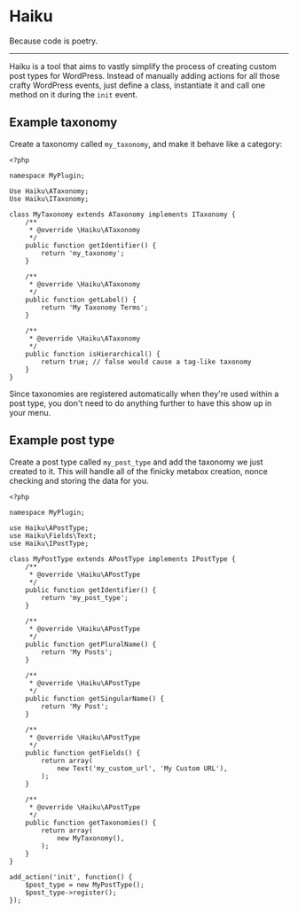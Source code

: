 Haiku
=====

Because code is poetry.

* * *

Haiku is a tool that aims to vastly simplify the process of creating custom
post types for WordPress. Instead of manually adding actions for all those
crafty WordPress events, just define a class, instantiate it and call one method
on it during the ```init``` event.

Example taxonomy
----------------

Create a taxonomy called ```my_taxonomy```, and make it behave like a category:

    <?php

    namespace MyPlugin;

    Use Haiku\ATaxonomy;
    Use Haiku\ITaxonomy;

    class MyTaxonomy extends ATaxonomy implements ITaxonomy {
        /**
         * @override \Haiku\ATaxonomy
         */
        public function getIdentifier() {
            return 'my_taxonomy';
        }

        /**
         * @override \Haiku\ATaxonomy
         */
        public function getLabel() {
            return 'My Taxonomy Terms';
        }

        /**
         * @override \Haiku\ATaxonomy
         */
        public function isHierarchical() {
            return true; // false would cause a tag-like taxonomy
        }
    }

Since taxonomies are registered automatically when they're used within a post
type, you don't need to do anything further to have this show up in your menu.

Example post type
-----------------

Create a post type called ```my_post_type``` and add the taxonomy we just
created to it. This will handle all of the finicky metabox creation, nonce
checking and storing the data for you.

    <?php

    namespace MyPlugin;

    use Haiku\APostType;
    use Haiku\Fields\Text;
    use Haiku\IPostType;

    class MyPostType extends APostType implements IPostType {
        /**
         * @override \Haiku\APostType
         */
        public function getIdentifier() {
            return 'my_post_type';
        }

        /**
         * @override \Haiku\APostType
         */
        public function getPluralName() {
            return 'My Posts';
        }

        /**
         * @override \Haiku\APostType
         */
        public function getSingularName() {
            return 'My Post';
        }

        /**
         * @override \Haiku\APostType
         */
        public function getFields() {
            return array(
                new Text('my_custom_url', 'My Custom URL'),
            );
        }

        /**
         * @override \Haiku\APostType
         */
        public function getTaxonomies() {
            return array(
                new MyTaxonomy(),
            );
        }
    }

    add_action('init', function() {
        $post_type = new MyPostType();
        $post_type->register();
    });

